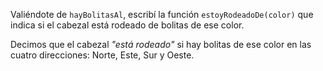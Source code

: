 Valiéndote de `hayBolitasAl`, escribí la función `estoyRodeadoDe(color)` que indica si el cabezal está rodeado de bolitas de ese color.

Decimos que el cabezal _"está rodeado"_ si hay bolitas de ese color en las cuatro direcciones: Norte, Este, Sur y Oeste.